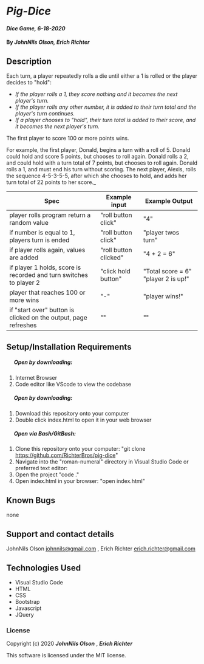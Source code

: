 # _Pig-Dice_

#### _Dice Game, 6-18-2020_

#### By _**JohnNils Olson, Erich Richter**_

## Description

Each turn, a player repeatedly rolls a die until either a 1 is rolled or the player decides to "hold":

* _If the player rolls a 1, they score nothing and it becomes the next player's turn._
* _If the player rolls any other number, it is added to their turn total and the player's turn continues._
* _If a player chooses to "hold", their turn total is added to their score, and it becomes the next player's turn._

The first player to score 100 or more points wins.

For example, the first player, Donald, begins a turn with a roll of 5. Donald could hold and score 5 points, but chooses to roll again. Donald rolls a 2, and could hold with a turn total of 7 points, but chooses to roll again. Donald rolls a 1, and must end his turn without scoring. The next player, Alexis, rolls the sequence 4-5-3-5-5, after which she chooses to hold, and adds her turn total of 22 points to her score._

| Spec| Example input | Example Output
| ----------- | ----------- | ----------- |
| player rolls program return a random value | "roll button click" | "4" |
| if number is equal to 1, players turn is ended | "roll button click" | "player twos turn" |
| if player rolls again, values are added | "roll button clicked" | "4 + 2 = 6" |
| if player 1 holds, score is recorded and turn switches to player 2 | "click hold button" | "Total score = 6" "player 2 is up!" |
| player that reaches 100 or more wins | "-" |"player wins!"
| if "start over" button is clicked on the output, page refreshes | "" | "" |










## Setup/Installation Requirements

##### &nbsp;&nbsp;&nbsp;&nbsp;&nbsp;&nbsp;Open by downloading:
1. Internet Browser
2. Code editor like VScode to view the codebase

##### &nbsp;&nbsp;&nbsp;&nbsp;&nbsp;&nbsp;Open by downloading:

1. Download this repository onto your computer
2. Double click index.html to open it in your web browser

##### &nbsp;&nbsp;&nbsp;&nbsp;&nbsp;&nbsp;Open via Bash/GitBash:

1. Clone this repository onto your computer:
    "git clone https://github.com/RichterBros/pig-dice"
2. Navigate into the "roman-numeral" directory in Visual Studio Code or preferred text editor:
3. Open the project
    "code ."
3. Open index.html in your browser:
    "open index.html"

## Known Bugs

none

## Support and contact details

JohnNils Olson johnnils@gmail.com ,   Erich Richter erich.richter@gmail.com

## Technologies Used

* Visual Studio Code
* HTML
* CSS
* Bootstrap
* Javascript
* JQuery

### License

Copyright (c) 2020 **_JohnNils Olson_** , **_Erich Richter_**

This software is licensed under the MIT license.

